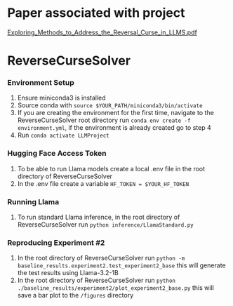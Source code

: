 # Paper associated with project
[Exploring_Methods_to_Address_the_Reversal_Curse_in_LLMS.pdf](https://github.com/user-attachments/files/21397322/Exploring_Methods_to_Address_the_Reversal_Curse_in_LLMS.pdf)

# ReverseCurseSolver
### Environment Setup
1. Ensure miniconda3 is installed
2. Source conda with ```source $YOUR_PATH/miniconda3/bin/activate```
3. If you are creating the environment for the first time, navigate to the ReverseCurseSolver root directory run ```conda env create -f environment.yml```, if the environment is already created go to step 4
4. Run ```conda activate LLMProject```

### Hugging Face Access Token
1. To be able to run Llama models create a local .env file in the root directory of ReverseCurseSolver
2. In the .env file create a variable ```HF_TOKEN = $YOUR_HF_TOKEN```

### Running Llama
1. To run standard Llama inference, in the root directory of ReverseCurseSolver run ```python inference/LlamaStandard.py```


### Reproducing Experiment #2
1. In the root directory of ReverseCurseSolver run ```python -m baseline_results.experiment2.test_experiment2_base``` this will generate the test results using Llama-3.2-1B
2. In the root directory of ReverseCurseSolver run ```python ./baseline_results/experiment2/plot_experiment2_base.py``` this will save a bar plot to the ```/figures``` directory

